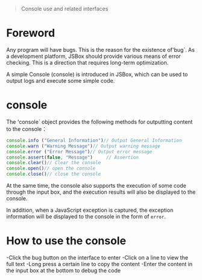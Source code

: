 > Console use and related interfaces

# Foreword

Any program will have bugs. This is the reason for the existence of'bug`. As a development platform, JSBox should provide various means of error checking. This is a direction that requires long-term optimization.

A simple Console (console) is introduced in JSBox, which can be used to output logs and execute some simple code.

# console

The 'console` object provides the following methods for outputting content to the console：

```js
console.info ("General Information")// Output General Information
console.warn ("Warning Message")// Output warning message
console.error ("Error Message")// Output error message
console.assert(false, "Message")     // Assertion
console.clear()// Clear the console
console.open()// open the console
console.close()// close the console
```

At the same time, the console also supports the execution of some code through the input box, and the execution results will also be displayed to the console.

In addition, when a JavaScript exception is captured, the exception information will be displayed to the console in the form of `error`.

# How to use the console

-Click the bug button on the interface to enter
-Click on a line to view the full text
-Long press a certain line to copy the content
-Enter the content in the input box at the bottom to debug the code
